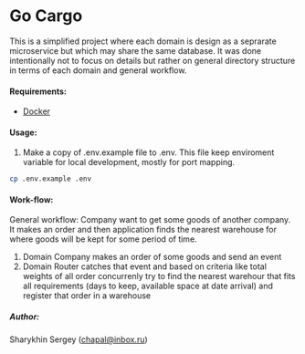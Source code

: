 Go Cargo
========

This is a simplified project where each domain is design as a seprarate microservice but which may share the same database.
It was done intentionally not to focus on details but rather on general directory structure in terms of each domain
and general workflow.

#### Requirements:
 - [Docker](https://www.docker.com/)

#### Usage:
1. Make a copy of .env.example file to .env. This file keep enviroment variable for local development, mostly for port mapping.
```bash
cp .env.example .env
```

#### Work-flow:
General workflow:
Company want to get some goods of another company. It makes an order and then application finds the nearest warehouse for where goods will be kept for some period of time.

1. Domain Company makes an order of some goods and send an event
3. Domain Router catches that event and based on criteria like total weights of all order concurrenly try to find the nearest warehour that fits all requirements (days to keep, available space at date arrival) and register that order in a warehouse


##### Author: 
Sharykhin Sergey (chapal@inbox.ru)
